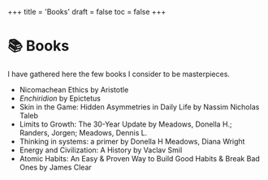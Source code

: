 +++
title = 'Books'
draft = false
toc = false
+++

# 📚 Books

I have gathered here the few books I consider to be masterpieces.

- Nicomachean Ethics by Aristotle
- _Enchiridion_ by Epictetus
- Skin in the Game: Hidden Asymmetries in Daily Life by Nassim Nicholas Taleb
- Limits to Growth: The 30-Year Update by Meadows, Donella H.; Randers, Jorgen; Meadows, Dennis L.
- Thinking in systems: a primer by Donella H Meadows, Diana Wright
- Energy and Civilization: A History by Vaclav Smil
- Atomic Habits: An Easy & Proven Way to Build Good Habits & Break Bad Ones by James Clear
